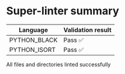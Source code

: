 # Super-linter summary

| Language               | Validation result |
| -----------------------|-------------------|
| PYTHON_BLACK | Pass ✅ |
| PYTHON_ISORT | Pass ✅ |

All files and directories linted successfully
